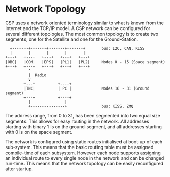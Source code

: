 # Network Topology

CSP uses a network oriented terminology similar to what is known from
the Internet and the TCP/IP model. A CSP network can be configured for
several different topologies. The most common topology is to create two
segments, one for the Satellite and one for the Ground-Station.

```
  +-------+-------+-------+-------+       bus: I2C, CAN, KISS
  |       |       |       |       |
+---+   +---+   +---+   +---+   +---+
|OBC|   |COM|   |EPS|   |PL1|   |PL2|     Nodes 0 - 15 (Space segment)
+---+   +---+   +---+   +---+   +---+
          ^
          |  Radio
          v
        +---+          +----+
        |TNC|          | PC |             Nodes 16 - 31 (Ground segment)
        +---+          +----+
          |               |
          +---------------+               bus: KISS, ZMQ
```

The address range, from 0 to 31, has been segmented into two equal size
segments. This allows for easy routing in the network. All addresses
starting with binary 1 is on the ground-segment, and all addresses
starting with 0 is on the space segment.

The network is configured using static routes initialised at boot-up of
each sub-system. This means that the basic routing table must be
assigned compile-time of each subsystem. However each node supports
assigning an individual route to every single node in the network and
can be changed run-time. This means that the network topology can be
easily reconfigured after startup.
